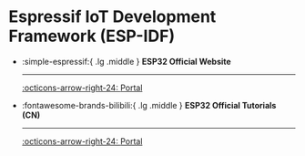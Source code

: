 # Espressif IoT Development Framework (ESP-IDF)

<div class="grid cards" markdown>

-   :simple-espressif:{ .lg .middle } __ESP32 Official Website__

    ---

    [:octicons-arrow-right-24: <a href="https://www.espressif.com/en/products/socs/esp32" target="_blank"> Portal </a>](#)

-   :fontawesome-brands-bilibili:{ .lg .middle } __ESP32 Official Tutorials (CN)__

    ---

    [:octicons-arrow-right-24: <a href="https://space.bilibili.com/538078399/channel/collectiondetail?sid=1383004" target="_blank"> Portal </a>](#)

</div>